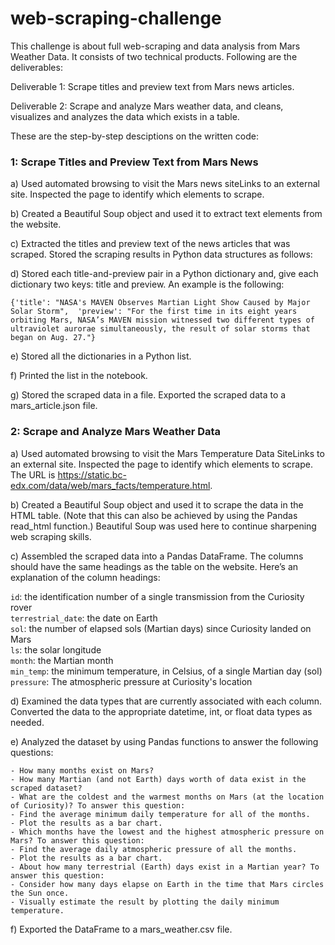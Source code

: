 # web-scraping-challenge

This challenge is about full web-scraping and data analysis from Mars Weather Data. It consists of two technical products. Following are the deliverables:

Deliverable 1: Scrape titles and preview text from Mars news articles.

Deliverable 2: Scrape and analyze Mars weather data, and cleans, visualizes and analyzes the data which exists in a table.

These are the step-by-step desciptions on the written code:

### 1: Scrape Titles and Preview Text from Mars News

a) Used automated browsing to visit the Mars news siteLinks to an external site. Inspected the page to identify which elements to scrape.

b) Created a Beautiful Soup object and used it to extract text elements from the website.

c) Extracted the titles and preview text of the news articles that was scraped. Stored the scraping results in Python data structures as follows:

d) Stored each title-and-preview pair in a Python dictionary and, give each dictionary two keys: title and preview. An example is the following:

`{'title': "NASA's MAVEN Observes Martian Light Show Caused by Major Solar Storm", 
 'preview': "For the first time in its eight years orbiting Mars, NASA’s MAVEN mission witnessed two different types of ultraviolet aurorae simultaneously, the result of solar storms that began on Aug. 27."}`

e) Stored all the dictionaries in a Python list.

f) Printed the list in the notebook.

g) Stored the scraped data in a file. Exported the scraped data to a mars_article.json file.

### 2: Scrape and Analyze Mars Weather Data

a) Used automated browsing to visit the Mars Temperature Data SiteLinks to an external site. Inspected the page to identify which elements to scrape. The URL is https://static.bc-edx.com/data/web/mars_facts/temperature.html.

b) Created a Beautiful Soup object and used it to scrape the data in the HTML table. (Note that this can also be achieved by using the Pandas read_html function.) Beautiful Soup was used here to continue sharpening web scraping skills.

c) Assembled the scraped data into a Pandas DataFrame. The columns should have the same headings as the table on the website. Here’s an explanation of the column headings:

`id`: the identification number of a single transmission from the Curiosity rover <br>
`terrestrial_date`: the date on Earth <br>
`sol`: the number of elapsed sols (Martian days) since Curiosity landed on Mars <br>
`ls`: the solar longitude <br>
`month`: the Martian month <br>
`min_temp`: the minimum temperature, in Celsius, of a single Martian day (sol) <br>
`pressure`: The atmospheric pressure at Curiosity's location <br>

d) Examined the data types that are currently associated with each column. Converted the data to the appropriate datetime, int, or float data types as needed.

e) Analyzed the dataset by using Pandas functions to answer the following questions:

	- How many months exist on Mars?
	- How many Martian (and not Earth) days worth of data exist in the scraped dataset?
	- What are the coldest and the warmest months on Mars (at the location of Curiosity)? To answer this question:
	- Find the average minimum daily temperature for all of the months.
	- Plot the results as a bar chart.
	- Which months have the lowest and the highest atmospheric pressure on Mars? To answer this question:
	- Find the average daily atmospheric pressure of all the months.
	- Plot the results as a bar chart.
	- About how many terrestrial (Earth) days exist in a Martian year? To answer this question:
	- Consider how many days elapse on Earth in the time that Mars circles the Sun once.
	- Visually estimate the result by plotting the daily minimum temperature.

f) Exported the DataFrame to a mars_weather.csv file.

